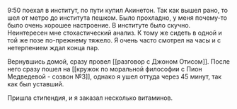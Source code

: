 9:50 поехал в институт, по пути купил Акинетон. Так как вышел рано, то шел от метро до института пешком. Было прохладно, у меня почему-то было очень хорошее настроение. В институте было скучно. Неинтересен мне стохастический анализ. К тому же сидеть в одной и той же позе по-прежнему тяжело. Я очень часто смотрел на часы и с нетерпением ждал конца пар.

Вернувшись домой, сразу провел [[разговор с Джоном Отисом]]. После него сразу пошел на [[кружок по моральной философии с Пион Медведевой - созвон №3]], однако я ушел оттуда через 45 минут, так как был уставший. 

Пришла стипендия, и я заказал несколько витаминов.